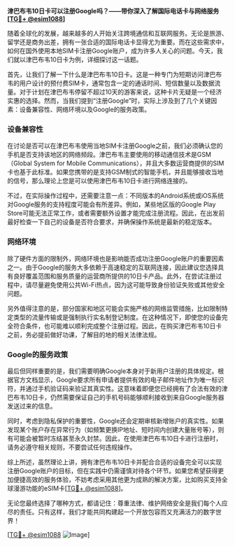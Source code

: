 **津巴布韦10日卡可以注册Google吗？——带你深入了解国际电话卡与网络服务[[TG💪+ @esim1088](https://t.me/s/esim1088)]**

随着全球化的发展，越来越多的人开始关注跨境通信和互联网服务。无论是旅游、留学还是商务出差，拥有一张合适的国际电话卡显得尤为重要。而在这些需求中，如何在国外使用本地SIM卡注册Google账户，成为许多人关心的问题。今天，我们就以津巴布韦10日卡为例，详细探讨这一话题。

首先，让我们了解一下什么是津巴布韦10日卡。这是一种专门为短期访问津巴布韦的用户设计的预付费SIM卡，通常包含一定的通话时间、短信数量以及数据流量。对于计划在津巴布韦停留不超过10天的游客来说，这种卡片无疑是一个经济实惠的选择。然而，当我们提到“注册Google”时，实际上涉及到了几个关键因素：设备兼容性、网络环境以及Google的服务政策。

### 设备兼容性

在讨论是否可以在津巴布韦使用当地SIM卡注册Google之前，我们必须确认您的手机是否支持该地区的网络频段。津巴布韦主要使用的移动通信技术是GSM（Global System for Mobile Communications），并且大多数运营商提供的SIM卡也基于此标准。如果您携带的是支持GSM制式的智能手机，并且能够接收当地的信号，那么理论上您是可以使用津巴布韦10日卡进行网络连接的。

不过，在实际操作过程中，还需要注意一点：不同版本的Android系统或iOS系统对Google服务的支持程度可能会有所差异。例如，某些地区版的Google Play Store可能无法正常工作，或者需要额外设置才能完成注册流程。因此，在出发前最好检查一下自己的设备是否符合要求，并确保操作系统是最新的稳定版本。

### 网络环境

除了硬件方面的限制外，网络环境也是影响能否成功注册Google账户的重要因素之一。由于Google的服务大多依赖于高速稳定的互联网连接，因此建议您选择具有良好覆盖范围和服务质量的运营商所提供的10日卡产品。此外，在尝试注册过程中，请尽量避免使用公共Wi-Fi热点，因为这可能导致身份验证失败或其他安全问题。

另外值得注意的是，部分国家和地区可能会实施严格的网络监管措施，比如限制特定类型的流量传输或是强制执行实名制登记制度。在这种情况下，即使您的设备完全符合条件，也可能难以顺利完成整个注册过程。因此，在购买津巴布韦10日卡之前，务必提前做好功课，了解目的地的相关法律法规。

### Google的服务政策

最后但同样重要的是，我们需要明确Google本身对于新用户注册的具体规定。根据官方文档显示，Google要求所有申请者提供有效的电子邮件地址作为唯一标识符，并通过手机验证码来验证其真实性。这意味着即便您已经拥有了合法有效的津巴布韦10日卡，仍然需要保证自己的手机号码能够顺利接收到来自Google服务器发送过来的信息。

同时，考虑到隐私保护的重要性，Google还会定期审核新增账户的真实性。如果发现某个账户存在异常行为（如频繁更换IP地址、短时间内创建大量账号等），则有可能会被暂时冻结甚至永久封禁。因此，在使用津巴布韦10日卡进行注册时，请务必遵守相关规则，不要尝试任何违规操作。

综上所述，虽然理论上讲，拥有津巴布韦10日卡并配合合适的设备完全可以实现注册Google账户的目标，但在实践中仍需谨慎对待各个环节。如果您希望获得更加便捷高效的服务体验，不妨考虑采用其他更为成熟的解决方案，比如购买支持全球漫游功能的eSIM卡[[TG💪+ @esim1088](https://t.me/s/esim1088)]。

无论您最终选择了哪种方式，都请记住：尊重法律、维护网络安全是我们每个人应尽的责任。只有这样，我们才能共同构建起一个开放包容而又充满活力的数字世界！

[[TG💪+ @esim1088](https://t.me/s/esim1088) ![Image](https://i.postimg.cc/4NQfJmqS/Snipaste-2025-05-13-00-14-12.png)]